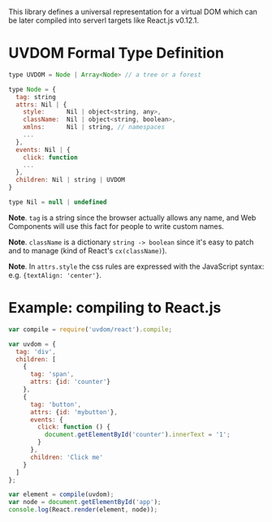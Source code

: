 This library defines a universal representation for a virtual DOM which can be later compiled into serverl targets like React.js v0.12.1.

# UVDOM Formal Type Definition

```js
type UVDOM = Node | Array<Node> // a tree or a forest

type Node = {
  tag: string
  attrs: Nil | {
    style:      Nil | object<string, any>,
    className:  Nil | object<string, boolean>,
    xmlns:      Nil | string, // namespaces
    ...
  },
  events: Nil | {
    click: function
    ...
  },
  children: Nil | string | UVDOM
}

type Nil = null | undefined
```

**Note**. `tag` is a string since the browser actually allows any name, and Web Components will use this fact for people to write custom names.

**Note**. `className` is a dictionary `string -> boolean` since it's easy to patch and to manage (kind of React's `cx(className)`).

**Note**. In `attrs.style` the css rules are expressed with the JavaScript syntax: e.g. `{textAlign: 'center'}`.

# Example: compiling to React.js

```js
var compile = require('uvdom/react').compile;

var uvdom = {
  tag: 'div',
  children: [
    {
      tag: 'span',
      attrs: {id: 'counter'}
    },
    {
      tag: 'button',
      attrs: {id: 'mybutton'},
      events: {
        click: function () {
          document.getElementById('counter').innerText = '1';
        }
      },
      children: 'Click me'
    }
  ]
};

var element = compile(uvdom);
var node = document.getElementById('app');
console.log(React.render(element, node));
```
